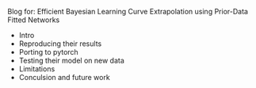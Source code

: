 Blog for: Efficient Bayesian Learning Curve Extrapolation using Prior-Data Fitted Networks

- Intro
- Reproducing their results
- Porting to pytorch
- Testing their model on new data
- Limitations
- Conculsion and future work

